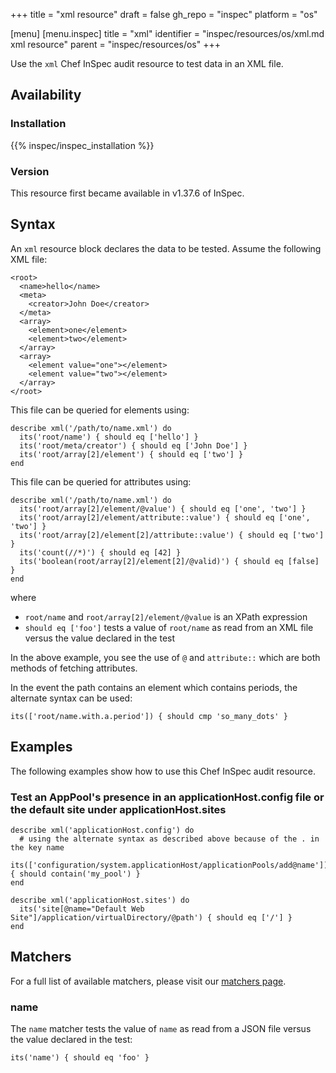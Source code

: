 +++
title = "xml resource"
draft = false
gh_repo = "inspec"
platform = "os"

[menu]
  [menu.inspec]
    title = "xml"
    identifier = "inspec/resources/os/xml.md xml resource"
    parent = "inspec/resources/os"
+++

Use the `xml` Chef InSpec audit resource to test data in an XML file.

## Availability

### Installation

{{% inspec/inspec_installation %}}

### Version

This resource first became available in v1.37.6 of InSpec.

## Syntax

An `xml` resource block declares the data to be tested. Assume the following XML file:

    <root>
      <name>hello</name>
      <meta>
        <creator>John Doe</creator>
      </meta>
      <array>
        <element>one</element>
        <element>two</element>
      </array>
      <array>
        <element value="one"></element>
        <element value="two"></element>
      </array>
    </root>

This file can be queried for elements using:

    describe xml('/path/to/name.xml') do
      its('root/name') { should eq ['hello'] }
      its('root/meta/creator') { should eq ['John Doe'] }
      its('root/array[2]/element') { should eq ['two'] }
    end

This file can be queried for attributes using:

    describe xml('/path/to/name.xml') do
      its('root/array[2]/element/@value') { should eq ['one', 'two'] }
      its('root/array[2]/element/attribute::value') { should eq ['one', 'two'] }
      its('root/array[2]/element[2]/attribute::value') { should eq ['two'] }
      its('count(//*)') { should eq [42] }
      its('boolean(root/array[2]/element[2]/@valid)') { should eq [false] }
    end

where

- `root/name` and `root/array[2]/element/@value` is an XPath expression
- `should eq ['foo']` tests a value of `root/name` as read from an XML file versus the value declared in the test

In the above example, you see the use of `@` and `attribute::` which are both methods of fetching attributes.

In the event the path contains an element which contains periods, the alternate syntax can be used:

    its(['root/name.with.a.period']) { should cmp 'so_many_dots' }

## Examples

The following examples show how to use this Chef InSpec audit resource.

### Test an AppPool's presence in an applicationHost.config file or the default site under applicationHost.sites

    describe xml('applicationHost.config') do
      # using the alternate syntax as described above because of the . in the key name
      its(['configuration/system.applicationHost/applicationPools/add@name']) { should contain('my_pool') }
    end

    describe xml('applicationHost.sites') do
      its('site[@name="Default Web Site"]/application/virtualDirectory/@path') { should eq ['/'] }
    end

## Matchers

For a full list of available matchers, please visit our [matchers page](/inspec/matchers/).

### name

The `name` matcher tests the value of `name` as read from a JSON file versus the value declared in the test:

    its('name') { should eq 'foo' }
